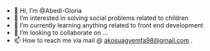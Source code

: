 - 👋 Hi, I’m @Abedi-Gloria
- 👀 I’m interested in solving social problems related to children 
- 🌱 I’m currently learning anything related to front end development 
- 💞️ I’m looking to collaborate on ...
- 📫 How to reach me via mail @ akosuagyemfa98@gmail.com .

<!---
Abedi-Gloria/Abedi-Gloria is a ✨ special ✨ repository because its `README.md` (this file) appears on your GitHub profile.
You can click the Preview link to take a look at your changes.
--->
